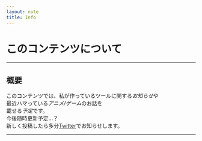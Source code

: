 ```yaml
---
layout: note
title: Info
---
```


# このコンテンツについて
* * *
## 概要
このコンテンツでは、私が作っているツールに関する*お知らせ*や  
最近ハマっている*アニメ/ゲーム*のお話を  
載せる*予定*です。  
今後随時更新予定...？  
新しく投稿したら多分[Twitter](https://twitter.com/2mon00 "@2mon00")でお知らせします。
* * *
